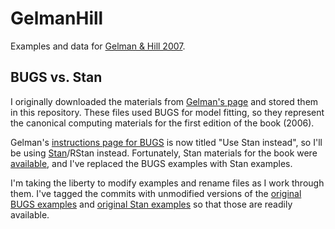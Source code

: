 # GelmanHill

Examples and data for [Gelman &amp; Hill 2007][book-link].

## BUGS vs. Stan

I originally downloaded the materials from [Gelman's page][arm-page] and 
stored them in this repository. These files used BUGS for model fitting, 
so they represent the canonical computing materials for the first 
edition of the book (2006). 

Gelman's [instructions page for BUGS][bugsR] is now titled "Use Stan 
instead", so I'll be using [Stan](http://mc-stan.org/)/RStan instead. 
Fortunately, Stan materials for the book were 
[available][examples-commit], and I've replaced the BUGS examples with 
Stan examples. 

I'm taking the liberty to modify examples and rename files as I work 
through them. I've tagged the commits with unmodified versions of the 
[original BUGS examples][pure-bugs] and [original Stan 
examples][pure-stan] so that those are readily available. 


[book-link]: http://amzn.to/1P7BUME
[arm-page]: http://www.stat.columbia.edu/~gelman/arm/software/
[bugsR]: http://www.stat.columbia.edu/~gelman/bugsR/
[examples-commit]: https://github.com/stan-dev/example-models/tree/57f9cbcb0d6355e663679f1088adb21261da73bf
[pure-bugs]: https://github.com/tjmahr/GelmanHill/releases/tag/v0.0.1
[pure-stan]:https://github.com/tjmahr/GelmanHill/releases/tag/v.0.1.0
